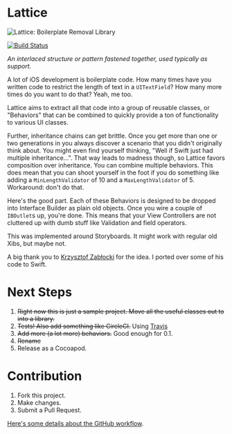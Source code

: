 # Lattice

![Lattice: Boilerplate Removal Library](http://tallwave.github.io/Lattice/assets/Lattice.png)

[![Build Status](https://travis-ci.org/Tallwave/Lattice.svg)](https://travis-ci.org/Tallwave/Lattice)

*An interlaced structure or pattern fastened together, used typically as support.*

A lot of iOS development is boilerplate code. How many times have you written code to restrict the length of text in a `UITextField`? How many more times do you want to do that? Yeah, me too.

Lattice aims to extract all that code into a group of reusable classes, or "Behaviors" that can be combined to quickly provide a ton of functionality to various UI classes.

Further, inheritance chains can get brittle. Once you get more than one or two generations in you always discover a scenario that you didn't originally think about. You might even find yourself thinking, "Well if Swift just had multiple inheritance...". That way leads to madness though, so Lattice favors composition over inheritance. You can combine multiple behaviors. This does mean that you can shoot yourself in the foot if you do something like adding a `MinLengthValidator` of 10 and a `MaxLengthValidator` of 5. Workaround: don't do that.

Here's the good part. Each of these Behaviors is designed to be dropped into Interface Builder as plain old objects. Once you wire a couple of `IBOutlet`s up, you're done. This means that your View Controllers are not cluttered up with dumb stuff like Validation and field operators. 

This was implemented around Storyboards. It might work with regular old Xibs, but maybe not.

A big thank you to [Krzysztof Zabłocki](http://www.objc.io/issues/13-architecture/behaviors/) for the idea. I ported over some of his code to Swift.

# Next Steps
1. ~~Right now this is just a sample project. Move all the useful classes out to into a library.~~
2. ~~Tests! Also add something like CircleCI.~~ Using [Travis](https://travis-ci.org/Tallwave/Lattice)
3. ~~Add more (a lot more) behaviors.~~ Good enough for 0.1.
4. ~~Rename~~
5. Release as a Cocoapod.

# Contribution
1. Fork this project.
2. Make changes.
3. Submit a Pull Request.

[Here's some details about the GitHub workflow](http://blog.swilliams.me/words/2015/06/30/basic-github-workflow-for-collaboration/).
